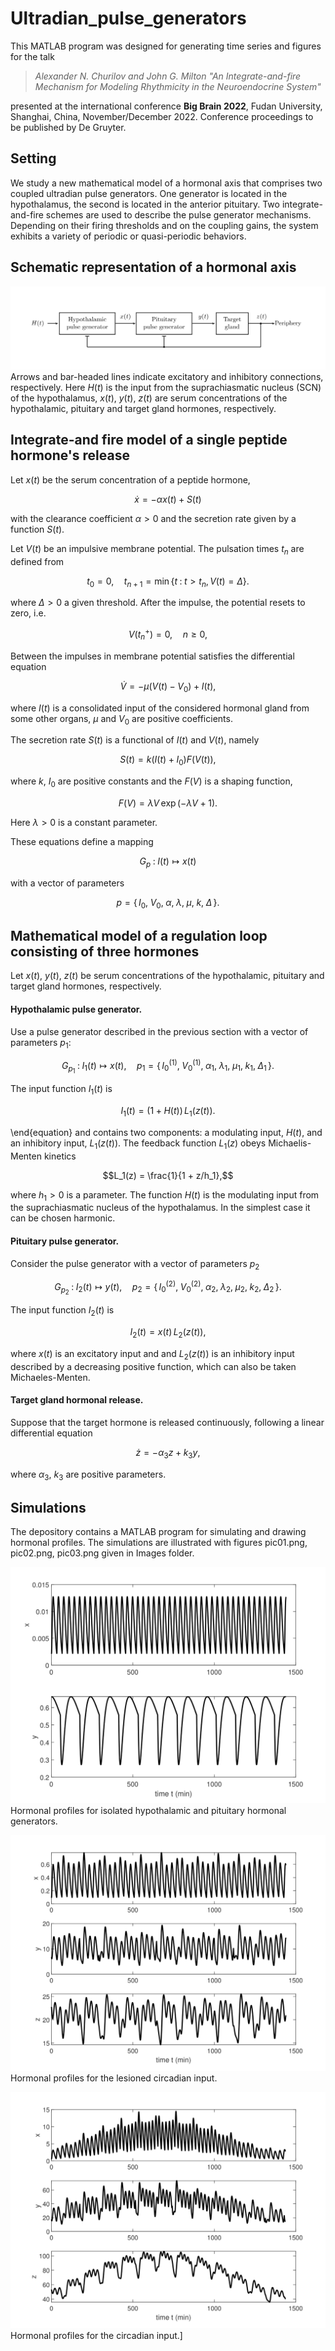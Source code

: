 # Ultradian_pulse_generators
This MATLAB program was designed for generating time series and figures for the talk  

> *Alexander N. Churilov and John G. Milton
"An Integrate-and-fire Mechanism for Modeling Rhythmicity  in the Neuroendocrine System"*
>
presented at the international conference **Big Brain 2022**,
Fudan University, Shanghai, China, November/December 2022.
Conference proceedings to be published by De Gruyter.

## Setting 
We study a new mathematical model of a hormonal axis that  comprises two coupled ultradian pulse generators. One generator is located
in the hypothalamus, the second is located in the anterior pituitary.
Two integrate-and-fire schemes are used to describe the pulse generator mechanisms. 
Depending on their firing thresholds and on the coupling gains, the system exhibits a variety of periodic or quasi-periodic behaviors.

## Schematic representation of a hormonal axis
![](https://github.com/Anchurian/Ultradian_pulse_generators/blob/main/Images/scheme.png)
Arrows and bar-headed lines indicate excitatory and inhibitory connections, respectively.
Here $H(t)$ is the input from the suprachiasmatic nucleus (SCN) of the hypothalamus,
$x(t)$, $y(t)$, $z(t)$ are serum concentrations of the hypothalamic, pituitary and target gland hormones, respectively.

## Integrate-and fire model of a single peptide hormone's release

Let $x(t)$ be the serum concentration of  a peptide  hormone,
~~~math
\dot x = -\alpha x(t) +S(t)
~~~
with the clearance coefficient $\alpha>0$  and the secretion rate given by a function $S(t)$.

Let $V(t)$ be an impulsive membrane potential.
The pulsation times $t_n$ are defined from 
~~~math 
t_0=0, \quad t_{n+1} = \min\{t \;:\; t>t_n,  V(t)=\Delta\}.            
~~~
where $\Delta>0$ a given threshold. After the impulse, the potential resets to zero, i.e.
~~~math
V(t_n^+) = 0,\quad n\ge 0,
~~~
Between the impulses in membrane potential satisfies the differential equation
~~~math
\dot V = -\mu (V(t) - V_0) +  I(t),
~~~
where $I(t)$ is a consolidated input of the considered hormonal gland from some other organs,
$\mu$ and $V_0$ are positive coefficients.

The secretion rate $S(t)$ is a functional of $I(t)$ and $V(t)$, namely
~~~math
S(t)= k (I(t) + I_0) F(V(t)),
~~~
where $k$, $I_0$ are positive constants and
the $F(V)$ is a shaping function,
~~~math
F(V)  = \lambda V\,\exp(-\lambda V +1).
~~~
Here $\lambda>0$ is  a constant parameter.

These equations define a mapping
~~~math
G_{p}\;:\; I(t) \mapsto x(t)
~~~
with a vector of parameters
~~~math
p = \{\, I_0,\; V_0,\; \alpha,\; \lambda,\; \mu,\; k, \; \Delta \,\}.
~~~

## Mathematical model of a regulation loop consisting of three hormones

Let $x(t)$, $y(t)$, $z(t)$ be serum concentrations of the hypothalamic, pituitary 
and target gland hormones, respectively.

#### Hypothalamic pulse generator.
Use a pulse generator described in the previous section with a vector of parameters $p_1$:
~~~math
G_{p_1}\;:\; I_1(t) \mapsto x(t),\quad  p_1 = \{\, I_0^{(1)},\; V_0^{(1)},\; \alpha_1,\; \lambda_1,\; \mu_1,\; k_1, \; \Delta_1 \,\}.
~~~
The input function $I_1(t)$ is 
~~~math
I_1(t) = (1+H(t))\, L_1(z(t)).
~~~
\end{equation}
and contains two components: a modulating input, $H(t)$, and an inhibitory input, $L_1(z(t))$.
The feedback function $L_1(z)$ obeys Michaelis-Menten  kinetics 
~~~math
L_1(z)  = \frac{1}{1 + z/h_1},
~~~
where $h_1>0$ is a parameter.
The function $H(t)$ is the modulating input from the suprachiasmatic nucleus of the hypothalamus.
In the simplest case it can be chosen harmonic.

#### Pituitary pulse generator.
Consider the pulse generator with a vector of parameters $p_2$
~~~math
G_{p_2}\;:\; I_2(t) \mapsto y(t),\quad  p_2 = \{\, I_0^{(2)},\; V_0^{(2)},\; \alpha_2,\;\lambda_2,\; \mu_2,\;  k_2, \; \Delta_2 \,\}.
~~~
The input function $I_2(t)$ is 
~~~math
I_2(t) =  x(t)\, L_2(z(t)),
~~~
where $x(t)$ is an excitatory input and and $L_2(z(t))$ is an inhibitory input described by a decreasing positive function,
which can also be taken Michaeles-Menten.

#### Target gland hormonal release.   
Suppose that the target hormone is released continuously, following a linear differential equation
~~~math
\dot z = -\alpha_3 z + k_3 y,
~~~
where $\alpha_3$, $k_3$ are positive parameters.

## Simulations
The depository contains a MATLAB program for simulating and drawing hormonal profiles.
The simulations are illustrated with figures pic01.png, pic02.png, pic03.png given in Images folder.

![Hormonal profiles for isolated hypothalamic and pituitary hormonal generators.](https://github.com/Anchurian/Ultradian_pulse_generators/blob/main/Images/pic1.png)
Hormonal profiles for isolated hypothalamic and pituitary hormonal generators.

![Hormonal profiles for the lesioned circadian input.](https://github.com/Anchurian/Ultradian_pulse_generators/blob/main/Images/pic2.png)
Hormonal profiles for the lesioned circadian input.

![Hormonal profiles for the circadian input.](https://github.com/Anchurian/Ultradian_pulse_generators/blob/main/Images/pic3.png)
Hormonal profiles for the circadian input.]


